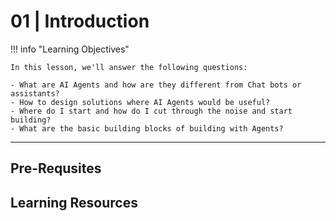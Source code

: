 # 01 | Introduction

!!! info "Learning Objectives"

    In this lesson, we'll answer the following questions:

    - What are AI Agents and how are they different from Chat bots or assistants? 
    - How to design solutions where AI Agents would be useful? 
    - Where do I start and how do I cut through the noise and start building? 
    - What are the basic building blocks of building with Agents? 

---

## Pre-Requsites


## Learning Resources
